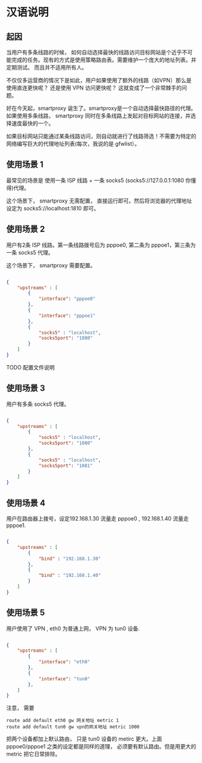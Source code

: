 
# 汉语说明

## 起因

当用户有多条线路的时候， 如何自动选择最快的线路访问目标网站是个近乎不可能完成的任务。现有的方式是使用策略路由表。需要维护一个庞大的地址列表。并定期测试。
而且并不适用所有人。

不仅仅多运营商的情况下是如此，用户如果使用了额外的线路（如VPN）那么是使用直连更快呢？ 还是使用 VPN 访问更快呢？
这就变成了一个非常棘手的问题。

好在今天起，smartproxy 诞生了。smartproxy是一个自动选择最快路径的代理。如果使用多条线路，
smartproxy 同时在多条线路上发起对目标网站的连接，并选择速度最快的一个。

如果目标网站只能通过某条线路访问，则自动就进行了线路筛选！不需要为特定的网络编写巨大的代理地址列表(每次，我说的是 gfwlist）。

## 使用场景 1

最常见的场景是 使用一条 ISP 线路 + 一条 socks5 (socks5://127.0.0.1:1080 你懂得)代理。

这个场景下， smartproxy 无需配置， 直接运行即可。然后将浏览器的代理地址设定为 socks5://localhost:1810 即可。


## 使用场景 2

用户有2条 ISP 线路。第一条线路拨号后为 pppoe0, 第二条为 pppoe1，第三条为 一条 socks5 代理。

这个场景下， smartproxy 需要配置。

```json

{
	"upstreams" : [
		{
			"interface": "pppoe0"
		},
		{
			"interface": "pppoe1"
		},
		{
			"socks5" : "localhost",
			"socks5port": "1080"
		}
	]
}
```

TODO 配置文件说明

## 使用场景 3

用户有多条 socks5 代理。


```json

{
	"upstreams" : [
		{
			"socks5" : "localhost",
			"socks5port": "1080"
		},
		{
			"socks5" : "localhost",
			"socks5port": "1081"
		}
	]
}
```

## 使用场景 4

用户在路由器上拨号，设定192.168.1.30 流量走 pppoe0 , 192.168.1.40 流量走 pppoe1.

```json

{
	"upstreams" : [
		{
			"bind" : "192.168.1.30"
		},
		{
			"bind" : "192.168.1.40"
		}
	]
}
```


## 使用场景 5

用户使用了 VPN , eth0 为普通上网，
VPN 为 tun0 设备.

```json

{
	"upstreams" : [
		{
			"interface": "eth0"
		},
		{
			"interface": "tun0"
		},
	]
}
```

注意， 需要

	route add default eth0 gw 网关地址 metric 1
	route add default tun0 gw vpn的网关地址 metric 1000

把两个设备都加上默认路由， 只是 tun0 设备的 metirc 更大。上面 pppoe0/pppoe1 之类的设定都是同样的道理， 必须要有默认路由。但是用更大的 metric 把它日常排除。

